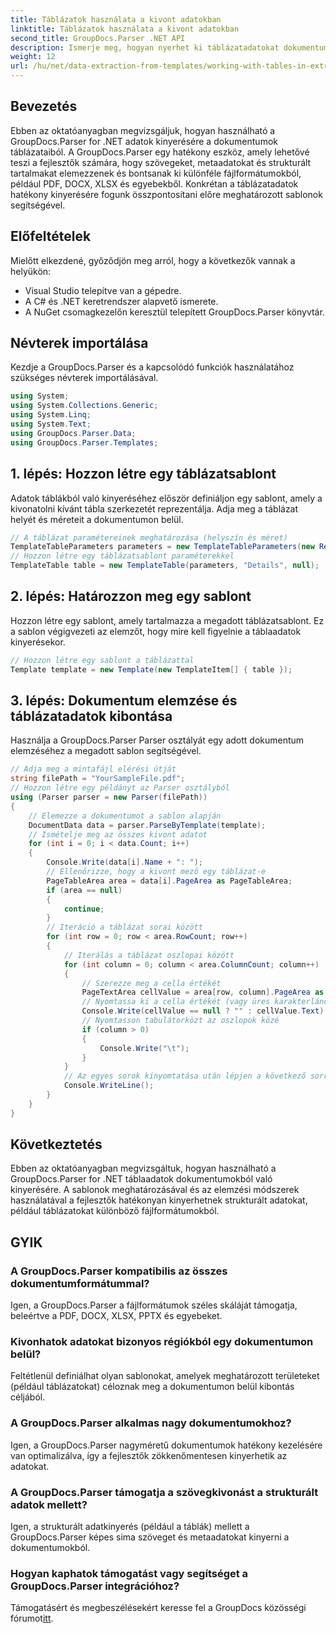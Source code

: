 ```yaml
---
title: Táblázatok használata a kivont adatokban
linktitle: Táblázatok használata a kivont adatokban
second_title: GroupDocs.Parser .NET API
description: Ismerje meg, hogyan nyerhet ki táblázatadatokat dokumentumokból a GroupDocs.Parser for .NET segítségével. Hatékonyan elemezheti a strukturált tartalmat előre meghatározott sablonokkal.
weight: 12
url: /hu/net/data-extraction-from-templates/working-with-tables-in-extracted-data/
---
```

## Bevezetés
Ebben az oktatóanyagban megvizsgáljuk, hogyan használható a GroupDocs.Parser for .NET adatok kinyerésére a dokumentumok táblázataiból. A GroupDocs.Parser egy hatékony eszköz, amely lehetővé teszi a fejlesztők számára, hogy szövegeket, metaadatokat és strukturált tartalmakat elemezzenek és bontsanak ki különféle fájlformátumokból, például PDF, DOCX, XLSX és egyebekből. Konkrétan a táblázatadatok hatékony kinyerésére fogunk összpontosítani előre meghatározott sablonok segítségével.
## Előfeltételek
Mielőtt elkezdené, győződjön meg arról, hogy a következők vannak a helyükön:
- Visual Studio telepítve van a gépedre.
- A C# és .NET keretrendszer alapvető ismerete.
- A NuGet csomagkezelőn keresztül telepített GroupDocs.Parser könyvtár.

## Névterek importálása
Kezdje a GroupDocs.Parser és a kapcsolódó funkciók használatához szükséges névterek importálásával.
```csharp
using System;
using System.Collections.Generic;
using System.Linq;
using System.Text;
using GroupDocs.Parser.Data;
using GroupDocs.Parser.Templates;
```
## 1. lépés: Hozzon létre egy táblázatsablont
Adatok táblákból való kinyeréséhez először definiáljon egy sablont, amely a kivonatolni kívánt tábla szerkezetét reprezentálja. Adja meg a táblázat helyét és méreteit a dokumentumon belül.
```csharp
// A táblázat paramétereinek meghatározása (helyszín és méret)
TemplateTableParameters parameters = new TemplateTableParameters(new Rectangle(new Point(35, 320), new Size(530, 55)), null);
// Hozzon létre egy táblázatsablont paraméterekkel
TemplateTable table = new TemplateTable(parameters, "Details", null);
```
## 2. lépés: Határozzon meg egy sablont
Hozzon létre egy sablont, amely tartalmazza a megadott táblázatsablont. Ez a sablon végigvezeti az elemzőt, hogy mire kell figyelnie a táblaadatok kinyerésekor.
```csharp
// Hozzon létre egy sablont a táblázattal
Template template = new Template(new TemplateItem[] { table });
```
## 3. lépés: Dokumentum elemzése és táblázatadatok kibontása
Használja a GroupDocs.Parser Parser osztályát egy adott dokumentum elemzéséhez a megadott sablon segítségével.
```csharp
// Adja meg a mintafájl elérési útját
string filePath = "YourSampleFile.pdf";
// Hozzon létre egy példányt az Parser osztályból
using (Parser parser = new Parser(filePath))
{
    // Elemezze a dokumentumot a sablon alapján
    DocumentData data = parser.ParseByTemplate(template);
    // Ismételje meg az összes kivont adatot
    for (int i = 0; i < data.Count; i++)
    {
        Console.Write(data[i].Name + ": ");
        // Ellenőrizze, hogy a kivont mező egy táblázat-e
        PageTableArea area = data[i].PageArea as PageTableArea;
        if (area == null)
        {
            continue;
        }
        // Iteráció a táblázat sorai között
        for (int row = 0; row < area.RowCount; row++)
        {
            // Iterálás a táblázat oszlopai között
            for (int column = 0; column < area.ColumnCount; column++)
            {
                // Szerezze meg a cella értékét
                PageTextArea cellValue = area[row, column].PageArea as PageTextArea;
                // Nyomtassa ki a cella értékét (vagy üres karakterláncot, ha null)
                Console.Write(cellValue == null ? "" : cellValue.Text);
                // Nyomtasson tabulátorközt az oszlopok közé
                if (column > 0)
                {
                    Console.Write("\t");
                }
            }
            // Az egyes sorok kinyomtatása után lépjen a következő sorra
            Console.WriteLine();
        }
    }
}
```

## Következtetés
Ebben az oktatóanyagban megvizsgáltuk, hogyan használható a GroupDocs.Parser for .NET táblaadatok dokumentumokból való kinyerésére. A sablonok meghatározásával és az elemzési módszerek használatával a fejlesztők hatékonyan kinyerhetnek strukturált adatokat, például táblázatokat különböző fájlformátumokból.

## GYIK
### A GroupDocs.Parser kompatibilis az összes dokumentumformátummal?
Igen, a GroupDocs.Parser a fájlformátumok széles skáláját támogatja, beleértve a PDF, DOCX, XLSX, PPTX és egyebeket.
### Kivonhatok adatokat bizonyos régiókból egy dokumentumon belül?
Feltétlenül definiálhat olyan sablonokat, amelyek meghatározott területeket (például táblázatokat) céloznak meg a dokumentumon belül kibontás céljából.
### A GroupDocs.Parser alkalmas nagy dokumentumokhoz?
Igen, a GroupDocs.Parser nagyméretű dokumentumok hatékony kezelésére van optimalizálva, így a fejlesztők zökkenőmentesen kinyerhetik az adatokat.
### A GroupDocs.Parser támogatja a szövegkivonást a strukturált adatok mellett?
Igen, a strukturált adatkinyerés (például a táblák) mellett a GroupDocs.Parser képes sima szöveget és metaadatokat kinyerni a dokumentumokból.
### Hogyan kaphatok támogatást vagy segítséget a GroupDocs.Parser integrációhoz?
 Támogatásért és megbeszélésekért keresse fel a GroupDocs közösségi fórumot[itt](https://forum.groupdocs.com/c/parser/17).